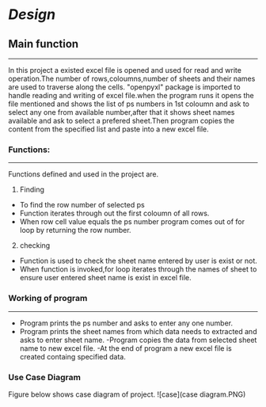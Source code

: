 # ***Design*** 

## **Main function**
***
In this project a existed excel file is opened and used for read and write operation.The number of rows,coloumns,number of sheets and their names are used to traverse along the cells.
"openpyxl" package is imported to handle reading and writing of excel file.when the program runs it opens the file mentioned and shows the list of ps numbers in 1st coloumn and ask to select any one from available number,after that it shows sheet names available and ask to select a prefered sheet.Then program copies the content from the specified list and paste into a new excel file.


### **Functions:**
---
Functions defined and used in the project are. 
1. Finding 
- To find the row number of selected ps 
- Function iterates through out the first coloumn of all rows.
- When row cell value equals the ps number program comes out of for loop by returning the row number.
2.  checking
- Function is used to check the sheet name entered by user is exist or not.
- When function is invoked,for loop iterates through the names of sheet to ensure user entered sheet name is exist in excel file. 

### **Working of program**
---
- Program prints the ps number and asks to enter any one number.
- Program prints the sheet names from which data needs to extracted and asks to enter sheet name.
-Program copies the data from selected sheet name to new excel file.
-At the end of program a new excel file is created containg specified data.
### **Use Case Diagram**
Figure below shows case diagram of project.
![case](case diagram.PNG)
